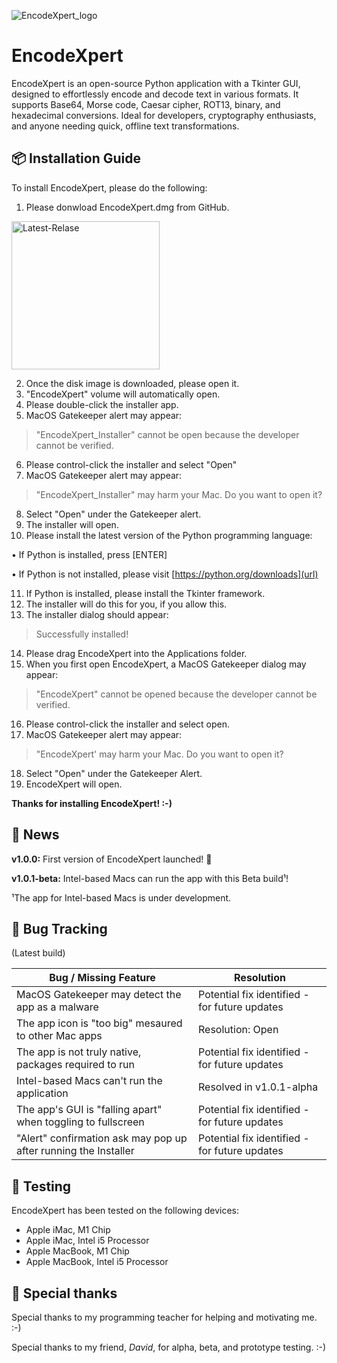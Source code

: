 ![EncodeXpert_logo](https://github.com/user-attachments/assets/4c45b31d-4e5e-4739-bdb9-272d96c582f6)

# EncodeXpert
EncodeXpert is an open-source Python application with a Tkinter GUI, designed to effortlessly encode and decode text in various formats. It supports Base64, Morse code, Caesar cipher, ROT13, binary, and hexadecimal conversions. Ideal for developers, cryptography enthusiasts, and anyone needing quick, offline text transformations.

## 📦 Installation Guide
To install EncodeXpert, please do the following:
1. Please donwload EncodeXpert.dmg from GitHub.

<img width="237" alt="Latest-Relase" src="https://github.com/user-attachments/assets/3ce15910-55a7-4241-8326-e800be20305e">

2. Once the disk image is downloaded, please open it.
3. "EncodeXpert" volume will automatically open.
4. Please double-click the installer app.
5. MacOS Gatekeeper alert may appear:

>"EncodeXpert_Installer" cannot be open because the developer cannot be verified.

6. Please control-click the installer and select "Open"
7. MacOS Gatekeeper alert may appear:

>"EncodeXpert_Installer" may harm your Mac. Do you want to open it?

8. Select "Open" under the Gatekeeper alert.
9. The installer will open.
10. Please install the latest version of the Python programming language:

 • If Python is installed, press [ENTER]

 • If Python is not installed, please visit [https://python.org/downloads](url)

11. If Python is installed, please install the Tkinter framework.
12. The installer will do this for you, if you allow this.
13. The installer dialog should appear:

>Successfully installed!

14. Please drag EncodeXpert into the Applications folder.
15. When you first open EncodeXpert, a MacOS Gatekeeper dialog may appear:

>"EncodeXpert" cannot be opened because the developer cannot be verified.

16. Please control-click the installer and select open.
17. MacOS Gatekeeper alert may appear:

>"EncodeXpert' may harm your Mac. Do you want to open it?

18. Select "Open" under the Gatekeeper Alert.
19. EncodeXpert will open.

**Thanks for installing EncodeXpert! :-)**

## 📰 News
**v1.0.0:** First version of EncodeXpert launched! 🎉

**v1.0.1-beta:** Intel-based Macs can run the app with this Beta build¹!

¹The app for Intel-based Macs is under development.

## 🐞 Bug Tracking
(Latest build)

| Bug / Missing Feature                                           | Resolution                                             |
| --------------------------------------------------------------- | ------------------------------------------------------ |
| MacOS Gatekeeper may detect the app as a malware                | Potential fix identified - for future updates          |
| The app icon is "too big" mesaured to other Mac apps            | Resolution: Open                                       |
| The app is not truly native, packages required to run           | Potential fix identified - for future updates          |
| Intel-based Macs can't run the application                      | Resolved in v1.0.1-alpha                               |
| The app's GUI is "falling apart" when toggling to fullscreen    | Potential fix identified - for future updates          |
| "Alert" confirmation ask may pop up after running the Installer | Potential fix identified - for future updates          |

## 🧪 Testing
EncodeXpert has been tested on the following devices:
- Apple iMac, M1 Chip
- Apple iMac, Intel i5 Processor
- Apple MacBook, M1 Chip
- Apple MacBook, Intel i5 Processor

## 🙏 Special thanks
Special thanks to my programming teacher for helping and motivating me. :-)

Special thanks to my friend, *David*, for alpha, beta, and prototype testing. :-)

